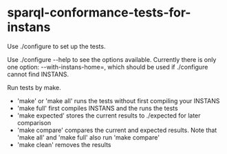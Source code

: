 sparql-conformance-tests-for-instans
====================================

Use ./configure to set up the tests.

Use ./configure --help to see the options available. Currently there is only one option: --with-instans-home=<path-instans-home-dir>,
which should be used if ./configure cannot find INSTANS.

Run tests by make.

- 'make' or 'make all' runs the tests without first compiling your INSTANS
- 'make full' first compiles INSTANS and the runs the tests
- 'make expected' stores the current results to ./expected for later comparison
- 'make compare' compares the current and expected results. Note that 'make all' and 'make full' also run 'make compare'
- 'make clean' removes the results

